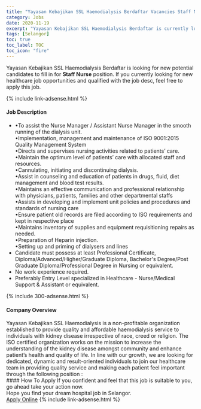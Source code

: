 ```yaml
---
title: "Yayasan Kebajikan SSL Haemodialysis Berdaftar Vacancies Staff Nurse" 
category: Jobs 
date: 2020-11-19 
excerpt: "Yayasan Kebajikan SSL Haemodialysis Berdaftar is currently looking for suitable person to fill in the Staff Nurse which positioned at Selangor" 
tags: [Selangor] 
toc: true 
toc_label: TOC 
toc_icon: "fire" 
--- 
```


<p>Yayasan Kebajikan SSL Haemodialysis Berdaftar is looking for new potential candidates to fill in for <b>Staff Nurse</b> position. If you currently looking for new healthcare job opportunities and qualified with the job desc, feel free to apply this job.
</p>{% include link-adsense.html %} 
<div><div><div><h4>Job Description</h4></div></div><div><div><span><div><ul><li><div>&#8226;To assist the Nurse Manager / Assistant Nurse Manager in the smooth running of the dialysis unit.<br>&#8226;Implementation, management and maintenance of ISO 9001:2015 Quality Management System<br>&#8226;Directs and supervises nursing activities related to patients&#8217; care.<br>&#8226;Maintain the optimum level of patients&#8217; care with allocated staff and resources.<br>&#8226;Cannulating, initiating and discontinuing dialysis.<br>&#8226;Assist in counseling and education of patients in drugs, fluid, diet management and blood test results.<br>&#8226;Maintains an effective communication and professional relationship with physicians, patients, families and other departmental staffs<br>&#8226;Assists in developing and implement unit policies and procedures and standards of nursing care<br>&#8226;Ensure patient old records are filed according to ISO requirements and kept in respective place<br>&#8226;Maintains inventory of supplies and equipment requisitioning repairs as needed.<br>&#8226;Preparation of Heparin injection.<br>&#8226;Setting up and priming of dialysers and lines</div></li><li>Candidate must possess at least Professional Certificate, Diploma/Advanced/Higher/Graduate Diploma, Bachelor's Degree/Post Graduate Diploma/Professional Degree in Nursing or equivalent.</li><li>No work experience required.</li><li>Preferably Entry Level specialized in Healthcare - Nurse/Medical Support &amp; Assistant or equivalent.</li></ul></div></span></div></div></div> 
{% include 300-adsense.html %} 
<div><div><div><h4>Company Overview</h4></div></div><div><div><span><div><div>
<div>Yayasan Kebajikan SSL Haemodialysis is a non-profitable organization established to provide quality and affordable haemodialysis service to individuals with kidney disease irrespective of race, creed or religion. The ISO certified organization works on the mission to increase the understanding of the kidney disease amongst community and enhance patient&#8217;s health and quality of life. In line with our growth, we are looking for dedicated, dynamic and result-oriented individuals to join our healthcare team in providing quality service and making each patient feel important through the following position :&#160;</div>
</div></div></span></div></div></div> 
#### How To Apply 
If you confident and feel that this job is suitable to you, go ahead take your action now. <br/> 
Hope you find your dream hospital job in Selangor. <br/> 
<a href="https://www.jobstreet.com.my/en/job/staff-nurse-4416792?jobId=jobstreet-my-job-4416792&sectionRank=30&token=0~b6067a6c-f028-43c8-9f88-ef3f8fa9ed94&fr=SRP%20View%20In%20New%20Ta" class="btn btn--warning" target="_blank" rel="nofollow noopenner">Apply Online</a> 
{% include link-adsense.html %} 